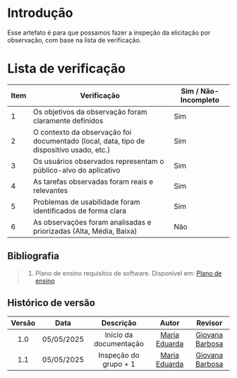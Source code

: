 # Introdução
Esse artefato é para que possamos fazer a inspeção da elicitação por observação, com base na lista de verificação.

# Lista de verificação 

| Item | Verificação                                                                                      | Sim / Não-Incompleto |
|------|--------------------------------------------------------------------------------------------------|----------------------|
| 1    | Os objetivos da observação foram claramente definidos                                            |         Sim          |
| 2    | O contexto da observação foi documentado (local, data, tipo de dispositivo usado, etc.)          |         Sim          |
| 3    | Os usuários observados representam o público-alvo do aplicativo                                  |         Sim          |
| 4    | As tarefas observadas foram reais e relevantes                                                   |         Sim          |
| 5    | Problemas de usabilidade foram identificados de forma clara                                      |         Sim          |
| 6    | As observações foram analisadas e priorizadas (Alta, Média, Baixa)                               |         Não          |

## Bibliografia

> 1. Plano de ensino requisitos de software. Disponível em: [Plano de ensino](https://drive.google.com/file/d/1_Bw2pDJrGP1Hib7hcq0J7LPVyIaFZGGC/view?usp=sharing)

## Histórico de versão

| Versão |    Data    |       Descrição        |                     Autor                      |                  Revisor                   |
| :----: | :--------: | :--------------------: | :--------------------------------------------: | :----------------------------------------: |
|  1.0   | 05/05/2025 | Início da documentação | [Maria Eduarda](https://github.com/maaduh)     |  [Giovana Barbosa ](https://github.com/gio221) |
|  1.1   | 05/05/2025 | Inspeção do grupo + 1 | [Maria Eduarda](https://github.com/maaduh)     |  [Giovana Barbosa ](https://github.com/gio221) |

